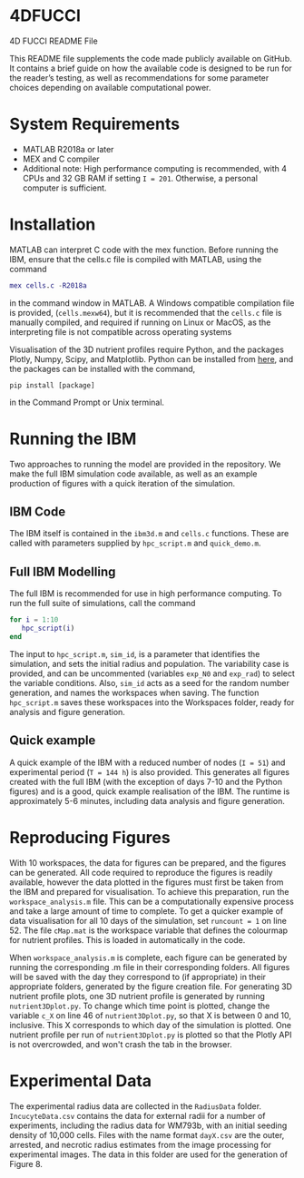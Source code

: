 # 4DFUCCI

4D FUCCI README File

This README file supplements the code made publicly available on GitHub. It contains a brief guide on
how the available code is designed to be run for the reader’s testing, as well as recommendations for some
parameter choices depending on available computational power.

System Requirements
===================
* MATLAB R2018a or later
* MEX and C compiler
* Additional note: High performance computing is recommended, with 4 CPUs and 32 GB RAM if setting `I = 201`. Otherwise, a personal computer is sufficient.


Installation
============
MATLAB can interpret C code with the mex function. Before running the IBM, ensure that the cells.c file is compiled with MATLAB, using the command 
```matlab 
mex cells.c -R2018a
```
in the command window in MATLAB. A Windows compatible compilation file is provided, (`cells.mexw64`), but it is recommended that the `cells.c` file is manually compiled, and required if running on Linux or MacOS, as the interpreting file is not compatible across operating systems 

Visualisation of the 3D nutrient profiles require Python, and the packages Plotly, Numpy, Scipy, and Matplotlib. Python can be installed from [here](https://www.python.org/downloads/), and the packages can be installed with the command,
```
pip install [package]
```
in the Command Prompt or Unix terminal.

Running the IBM
===============
Two approaches to running the model are provided in the repository. We make the full IBM simulation code available, 
as well as an example production of figures with a quick iteration of the simulation.

IBM Code
--------
The IBM itself is contained in the `ibm3d.m` and `cells.c` functions. These are called with parameters supplied by `hpc_script.m` and `quick_demo.m`.

Full IBM Modelling
------------------
The full IBM is recommended for use in high performance computing. To run the full suite of simulations, call the command
```matlab 
for i = 1:10
   hpc_script(i)
end
``` 
The input to `hpc_script.m`, `sim_id`, is a parameter that identifies the simulation, and sets the initial radius and population. The variability case is provided, and can be uncommented (variables `exp_N0` and `exp_rad`) to select the variable conditions. Also, `sim_id` acts as a seed for the random number generation, and names the workspaces when saving. The function `hpc_script.m` saves these workspaces into the Workspaces folder, ready for analysis and figure generation. 

Quick example
-------------
A quick example of the IBM with a reduced number of nodes (`I = 51`) and experimental period (`T = 144 h`) is also provided. This generates all figures created with the full IBM (with the exception of days 7-10 and the Python figures) and is a good, quick example realisation of the IBM. The runtime is approximately 5-6 minutes, including data analysis and figure generation. 

Reproducing Figures
===================
With 10 workspaces, the data for figures can be prepared, and the figures can be generated. All code required to reproduce the figures is readily available, however the data plotted in the figures must first be taken from the IBM and prepared for visualisation. To achieve this preparation, run the `workspace_analysis.m` file. This can be a computationally expensive process and take a large amount of time to complete. To get a quicker example of data visualisation for all 10 days of the simulation, set `runcount = 1` on line 52. The file `cMap.mat` is the workspace variable that defines the colourmap for nutrient profiles. This is loaded in automatically in the code. 

When `workspace_analysis.m` is complete, each figure can be generated by running the corresponding .m file in their corresponding folders. All figures will be saved with the day they correspond to (if appropriate) in their appropriate folders, generated by the figure creation file. For generating 3D nutrient profile plots, one 3D nutrient profile is generated by running `nutrient3Dplot.py`. To change which time point is plotted, change the variable `c_X` on line 46 of `nutrient3Dplot.py`, so that X is between 0 and 10, inclusive. This X corresponds to which day of the simulation is plotted. One nutrient profile per run of `nutrient3Dplot.py` is plotted so that the Plotly API is not overcrowded, and won't crash the tab in the browser.

Experimental Data
=================
The experimental radius data are collected in the `RadiusData` folder. `IncucyteData.csv` contains the data for external radii for a number of experiments, including the radius data for WM793b, with an initial seeding density of 10,000 cells. Files with the name format `dayX.csv` are the outer, arrested, and necrotic radius estimates from the image processing for experimental images. The data in this folder are used for the generation of Figure 8. 
